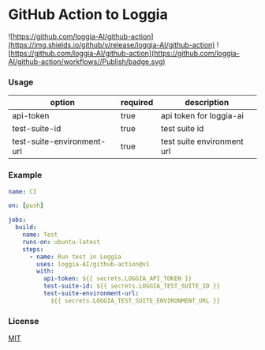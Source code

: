 # GitHub Action to Loggia

![https://github.com/loggia-AI/github-action](https://img.shields.io/github/v/release/loggia-AI/github-action)
![https://github.com/loggia-AI/github-action](https://github.com/loggia-AI/github-action/workflows//Publish/badge.svg)

### Usage

| option                     | required | description                |
| -------------------------- | -------- | -------------------------- |
| api-token                  | true     | api token for loggia-ai     |
| test-suite-id              | true     | test suite id              |
| test-suite-environment-url | true     | test suite environment url |

### Example

```yml
name: CI

on: [push]

jobs:
  build:
    name: Test
    runs-on: ubuntu-latest
    steps:
      - name: Run test in Loggia
        uses: loggia-AI/github-action@v1
        with:
          api-token: ${{ secrets.LOGGIA_API_TOKEN }}
          test-suite-id: ${{ secrets.LOGGIA_TEST_SUITE_ID }}
          test-suite-environment-url:
            ${{ secrets.LOGGIA_TEST_SUITE_ENVIRONMENT_URL }}
```

### License

[MIT](./LICENSE)
